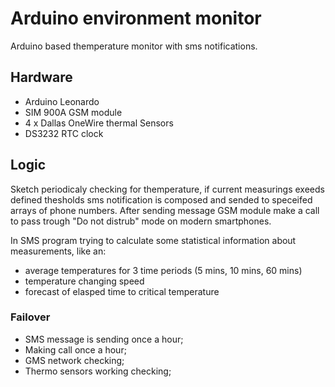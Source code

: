 # Arduino environment monitor
Arduino based themperature monitor with sms notifications.
## Hardware
- Arduino Leonardo
- SIM 900A GSM module
- 4 x Dallas OneWire thermal Sensors
- DS3232 RTC clock

## Logic
Sketch periodicaly checking for themperature, if current measurings exeeds defined thesholds sms notification is composed and sended to speceifed arrays of phone numbers. 
After sending message GSM module make a call to pass trough "Do not distrub" mode on modern smartphones.

In SMS program trying to calculate some statistical information about measurements, like an:

- average temperatures for 3 time periods (5 mins, 10 mins, 60 mins)
- temperature changing speed
- forecast of elasped time to critical temperature

### Failover
- SMS message is sending once a hour;
- Making call once a hour;
- GMS network checking;
- Thermo sensors working checking;

